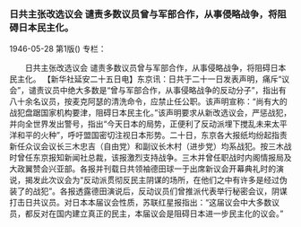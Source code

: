 ### 日共主张改选议会  谴责多数议员曾与军部合作，从事侵略战争，将阻碍日本民主化。

1946-05-28
第1版()
专栏：

　　日共主张改选议会
    谴责多数议员曾与军部合作，从事侵略战争，将阻碍日本民主化。
    【新华社延安二十五日电】东京讯：日共于二十一日发表声明，痛斥“议会”，谴责议员中绝大多数是“曾与军部合作，从事侵略战争的反动分子”，指出有八十余名议员，按麦克阿瑟的清洗命令，应禁止任公职。该声明宣称：“尚有大的战犯盘踞国家机构要津，阻碍日本民主化。”该声明要求从新改选议会，严惩战犯，并向全世界发出警号，指出“今天日本的局势，正便利了反动派埋下搅乱未来太平洋和平的火种”，呼吁盟国密切注视日本形势。二十日，东京各大报纸均纷起指责新任众议会议长三木忠吉（自由党）和副议长木村（进步党）均系战犯。按三木战时曾任东京报知新闻社总裁，该报激烈支持战争。三木并曾任职战时内阁情报局及大政翼赞会兴亚部。各报并刊载日共领袖德田球一于出席新议会开幕典礼时的演说，揭发此次议会为“反动派贯彻反民主阴谋的场所，在他们之中有许多是经过伪装了的战犯”。各报透露德田演说后，反动议员们曾推派代表举行秘密会议，阴谋打击日共议员。对日本本届议会性质，苏联红星报指出：“这届议会中大多数议员，都反对在国内建立真正的民主，本届议会是阻碍日本进一步民主化的议会。”
